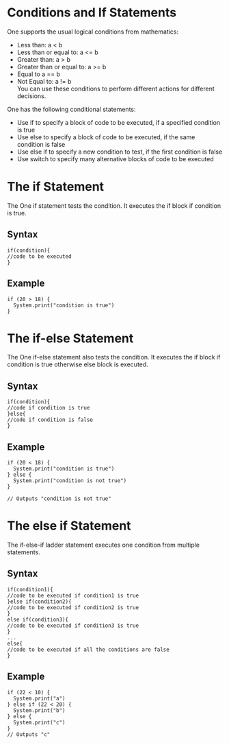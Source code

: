 # Conditions and If Statements

One supports the usual logical conditions from mathematics:

 - Less than: a < b
 - Less than or equal to: a <= b
 - Greater than: a > b
 - Greater than or equal to: a >= b
 - Equal to a == b
 - Not Equal to: a != b <br>
You can use these conditions to perform different actions for different decisions.

One has the following conditional statements:

 - Use if to specify a block of code to be executed, if a specified condition is true
 - Use else to specify a block of code to be executed, if the same condition is false
 - Use else if to specify a new condition to test, if the first condition is false
 - Use switch to specify many alternative blocks of code to be executed

# The if Statement

The One if statement tests the condition. It executes the if block if condition is true.

## Syntax

```
if(condition){
//code to be executed
}
```

## Example

```
if (20 > 18) {
  System.print("condition is true")
}
```

# The if-else Statement

The One if-else statement also tests the condition. It executes the if block if condition is true otherwise else block is executed.

## Syntax

```
if(condition){
//code if condition is true
}else{
//code if condition is false
}
```

## Example

```
if (20 < 18) {
  System.print("condition is true")
} else {
  System.print("condition is not true")
}

// Outputs "condition is not true"
```

# The else if Statement

The if-else-if ladder statement executes one condition from multiple statements.

## Syntax

```
if(condition1){
//code to be executed if condition1 is true
}else if(condition2){
//code to be executed if condition2 is true
}
else if(condition3){
//code to be executed if condition3 is true
}
...
else{
//code to be executed if all the conditions are false
}
```

## Example

```
if (22 < 10) {
  System.print("a")
} else if (22 < 20) {
  System.print("b")
} else {
  System.print("c")
}
// Outputs "c"
```

